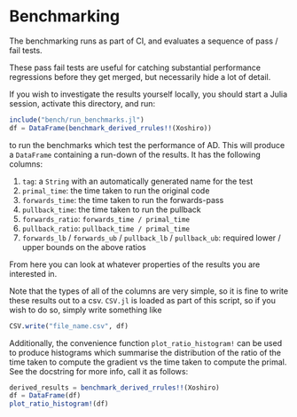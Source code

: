 # Benchmarking

The benchmarking runs as part of CI, and evaluates a sequence of pass / fail tests.

These pass fail tests are useful for catching substantial performance regressions before
they get merged, but necessarily hide a lot of detail.

If you wish to investigate the results yourself locally, you should start a Julia session,
activate this directory, and run:
```julia
include("bench/run_benchmarks.jl")
df = DataFrame(benchmark_derived_rrules!!(Xoshiro))
```
to run the benchmarks which test the performance of AD. This will produce a `DataFrame`
containing a run-down of the results. It has the following columns:
1. `tag`: a `String` with an automatically generated name for the test
2. `primal_time`: the time taken to run the original code
3. `forwards_time`: the time taken to run the forwards-pass
4. `pullback_time`: the time taken to run the pullback
5. `forwards_ratio`: `forwards_time / primal_time`
6. `pullback_ratio`: `pullback_time / primal_time`
7. `forwards_lb` / `forwards_ub` / `pullback_lb` / `pullback_ub`: required lower / upper bounds on the above ratios

From here you can look at whatever properties of the results you are interested in.

Note that the types of all of the columns are very simple, so it is fine to write these results out to a csv.
`CSV.jl` is loaded as part of this script, so if you wish to do so, simply write something like
```julia
CSV.write("file_name.csv", df)
```

Additionally, the convenience function `plot_ratio_histogram!` can be used to produce
histograms which summarise the distribution of the ratio of the time taken to compute the
gradient vs the time taken to compute the primal. See the docstring for more info, call it
as follows:
```julia
derived_results = benchmark_derived_rrules!!(Xoshiro)
df = DataFrame(df)
plot_ratio_histogram!(df)
```
